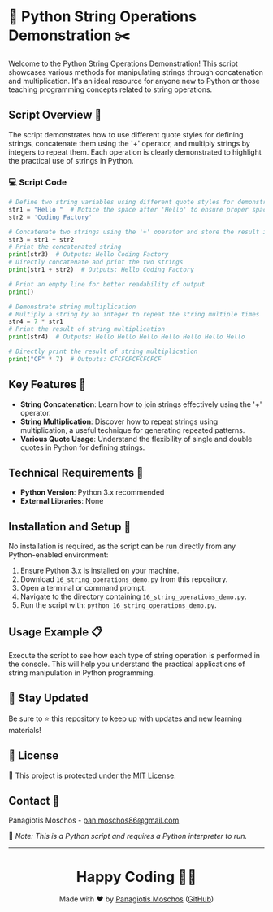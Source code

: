 # 🔡 Python String Operations Demonstration ✂️

Welcome to the Python String Operations Demonstration! This script showcases various methods for manipulating strings through concatenation and multiplication. It's an ideal resource for anyone new to Python or those teaching programming concepts related to string operations.

## Script Overview 📘

The script demonstrates how to use different quote styles for defining strings, concatenate them using the '+' operator, and multiply strings by integers to repeat them. Each operation is clearly demonstrated to highlight the practical use of strings in Python.

### :computer: Script Code

```python
# Define two string variables using different quote styles for demonstration
str1 = "Hello "  # Notice the space after 'Hello' to ensure proper spacing in concatenation
str2 = 'Coding Factory'

# Concatenate two strings using the '+' operator and store the result in a new variable
str3 = str1 + str2
# Print the concatenated string
print(str3)  # Outputs: Hello Coding Factory
# Directly concatenate and print the two strings
print(str1 + str2)  # Outputs: Hello Coding Factory

# Print an empty line for better readability of output
print()

# Demonstrate string multiplication
# Multiply a string by an integer to repeat the string multiple times
str4 = 7 * str1
# Print the result of string multiplication
print(str4)  # Outputs: Hello Hello Hello Hello Hello Hello Hello 

# Directly print the result of string multiplication
print("CF" * 7)  # Outputs: CFCFCFCFCFCFCF
```

## Key Features 🌟

- **String Concatenation**: Learn how to join strings effectively using the '+' operator.
- **String Multiplication**: Discover how to repeat strings using multiplication, a useful technique for generating repeated patterns.
- **Various Quote Usage**: Understand the flexibility of single and double quotes in Python for defining strings.

## Technical Requirements 🔧

- **Python Version**: Python 3.x recommended
- **External Libraries**: None

## Installation and Setup 🚀

No installation is required, as the script can be run directly from any Python-enabled environment:
1. Ensure Python 3.x is installed on your machine.
2. Download `16_string_operations_demo.py` from this repository.
3. Open a terminal or command prompt.
4. Navigate to the directory containing `16_string_operations_demo.py`.
5. Run the script with: `python 16_string_operations_demo.py`.

## Usage Example 📋

Execute the script to see how each type of string operation is performed in the console. This will help you understand the practical applications of string manipulation in Python programming.

## 📢 Stay Updated
Be sure to ⭐ this repository to keep up with updates and new learning materials!

## 📄 License
🔐 This project is protected under the [MIT License](https://mit-license.org/).

## Contact 📧
Panagiotis Moschos - pan.moschos86@gmail.com

🔗 *Note: This is a Python script and requires a Python interpreter to run.*

---
<h1 align="center">Happy Coding 👨‍💻</h1>

<p align="center">
  Made with ❤️ by <a href="https://www.linkedin.com/in/panagiotis-moschos">Panagiotis Moschos</a> (<a href="https://github.com/pmoschos">GitHub</a>)
</p>
